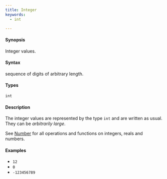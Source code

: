 ```yaml
---
title: Integer
keywords:
  - int

---
```


#### Synopsis

Integer values.

#### Syntax

sequence of digits of arbitrary length.

#### Types

`int`

#### Description

The integer values are represented by the type `int` and are written as usual. They can be _arbitrarily large_.

See [Number](../../../../Rascal/Expressions/Values/Number/index.md) for all operations and functions on integers, reals and numbers.

#### Examples

*  `12`
*  `0`
*  `-123456789`


